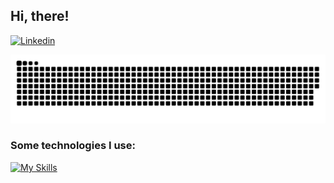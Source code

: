 ## Hi, there! 

[![Linkedin](https://img.shields.io/badge/LinkedIn-0077B5?style=for-the-badge&logo=linkedin&logoColor=white)](https://www.linkedin.com/in/bruna-vasconcelos-cruz-16796724a/)


![snake svg](https://github.com/brunav-cruz/brunav-cruz/blob/output/github-contribution-grid-snake.svg)

### Some technologies I use: 
[![My Skills](https://skillicons.dev/icons?i=html,css,js,react,nodejs,express,sequelize,mongodb,java,python,django,firebase,figma,github)]((https://github.com/brunav-cruz))




